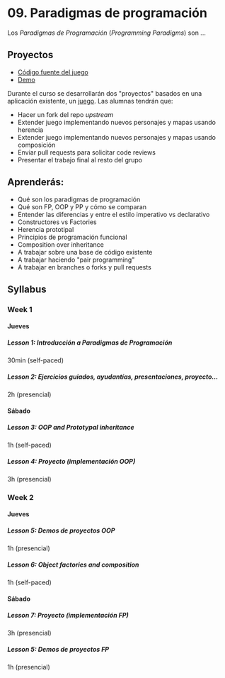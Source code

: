 # 09. Paradigmas de programación

Los _Paradigmas de Programación_ (_Programming Paradigms_) son ...

## Proyectos

* [Código fuente del juego](https://github.com/Laboratoria/game-oop)
* [Demo](https://laboratoria.github.io/game-oop/)

Durante el curso se desarrollarán dos "proyectos" basados en una aplicación
existente, un [juego](https://laboratoria.github.io/game-oop/). Las alumnas
tendrán que:

* Hacer un fork del repo _upstream_
* Extender juego implementando nuevos personajes y mapas usando herencia
* Extender juego implementando nuevos personajes y mapas usando composición
* Enviar pull requests para solicitar code reviews
* Presentar el trabajo final al resto del grupo

## Aprenderás:

* Qué son los paradigmas de programación
* Qué son FP, OOP y PP y cómo se comparan
* Entender las diferencias y entre el estilo imperativo vs declarativo
* Constructores vs Factories
* Herencia prototipal
* Principios de programación funcional
* Composition over inheritance
* A trabajar sobre una base de código existente
* A trabajar haciendo "pair programming"
* A trabajar en branches o forks y pull requests

## Syllabus

### Week 1

#### Jueves

##### Lesson 1: Introducción a Paradigmas de Programación

30min (self-paced)

##### Lesson 2: Ejercicios guiados, ayudantías, presentaciones, proyecto...

2h (presencial)

#### Sábado

##### Lesson 3: OOP and Prototypal inheritance

1h (self-paced)

##### Lesson 4: Proyecto (implementación OOP)

3h (presencial)

### Week 2

#### Jueves

##### Lesson 5: Demos de proyectos OOP

1h (presencial)

##### Lesson 6: Object factories and composition

1h (self-paced)

#### Sábado

##### Lesson 7: Proyecto (implementación FP)

3h (presencial)

##### Lesson 5: Demos de proyectos FP

1h (presencial)
